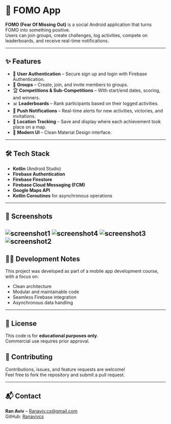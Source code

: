 # 📱 FOMO App

**FOMO (Fear Of Missing Out)** is a social Android application that turns FOMO into something positive.  
Users can join groups, create challenges, log activities, compete on leaderboards, and receive real-time notifications.

---

## ✨ Features
- 🔑 **User Authentication** – Secure sign up and login with Firebase Authentication.
- 👥 **Groups** – Create, join, and invite members to groups.
- 🏆 **Competitions & Sub-Competitions** – With start/end dates, scoring, and winners.
- 📊 **Leaderboards** – Rank participants based on their logged activities.
- 🔔 **Push Notifications** – Real-time alerts for new activities, victories, and invitations.
- 📍 **Location Tracking** – Save and display where each achievement took place on a map.
- 🎨 **Modern UI** – Clean Material Design interface.

---

## 🛠 Tech Stack
- **Kotlin** (Android Studio)
- **Firebase Authentication**
- **Firebase Firestore**
- **Firebase Cloud Messaging (FCM)**
- **Google Maps API**
- **Kotlin Coroutines** for asynchronous operations

---

## 📸 Screenshots
![screenshot1](https://github.com/user-attachments/assets/9c074b66-2af1-4606-a9d5-11ef10aadc15)
![screenshot4](https://github.com/user-attachments/assets/19907042-de1e-47fd-af81-7c509f18d891)
![screenshot3](https://github.com/user-attachments/assets/ed14a5bf-d9f5-4ada-8c6c-92c4fa7a328f)
![screenshot2](https://github.com/user-attachments/assets/a3c48a82-28f6-477f-bfc3-928935bc68c9)
---

## 👨‍💻 Development Notes
This project was developed as part of a mobile app development course, with a focus on:
- Clean architecture
- Modular and maintainable code
- Seamless Firebase integration
- Asynchronous data handling

---

## 📜 License
This code is for **educational purposes only**.  
Commercial use requires prior approval.


## 🤝 Contributing
Contributions, issues, and feature requests are welcome!  
Feel free to fork the repository and submit a pull request.

---

## 📬 Contact
**Ran Aviv** – Ranaviv.cs@gmail.com  
GitHub: [Ranavivcs](https://github.com/Ranavivcs)
